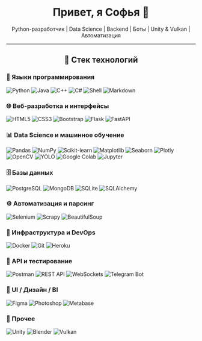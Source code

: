<h1 align="center">Привет, я Софья 👋</h1>

<p align="center">
  Python-разработчик | Data Science | Backend | Боты | Unity & Vulkan | Автоматизация
</p>

---

<h2 align="center">🧰 Стек технологий</h2>

<!-- Языки программирования -->
<div align="left">
  <h3>💬 Языки программирования</h3>
  <img src="https://img.shields.io/badge/Python-3776AB?style=flat&logo=python&logoColor=white" alt="Python"/>
  <img src="https://img.shields.io/badge/Java-007396?style=flat&logo=java&logoColor=white" alt="Java"/>
  <img src="https://img.shields.io/badge/C++-00599C?style=flat&logo=c%2B%2B&logoColor=white" alt="C++"/>
  <img src="https://img.shields.io/badge/C%23-239120?style=flat&logo=c-sharp&logoColor=white" alt="C#"/>
  <img src="https://img.shields.io/badge/Shell-121011?style=flat&logo=gnu-bash&logoColor=white" alt="Shell"/>
  <img src="https://img.shields.io/badge/Markdown-000000?style=flat&logo=markdown&logoColor=white" alt="Markdown"/>
</div>

<!-- Веб-разработка -->
<div align="left">
  <h3>🌐 Веб-разработка и интерфейсы</h3>
  <img src="https://img.shields.io/badge/HTML5-E34F26?style=flat&logo=html5&logoColor=white" alt="HTML5"/>
  <img src="https://img.shields.io/badge/CSS3-1572B6?style=flat&logo=css3&logoColor=white" alt="CSS3"/>
  <img src="https://img.shields.io/badge/Bootstrap-7952B3?style=flat&logo=bootstrap&logoColor=white" alt="Bootstrap"/>
  <img src="https://img.shields.io/badge/Flask-000000?style=flat&logo=flask&logoColor=white" alt="Flask"/>
  <img src="https://img.shields.io/badge/FastAPI-009688?style=flat&logo=fastapi&logoColor=white" alt="FastAPI"/>
</div>

<!-- Data Science и ML -->
<div align="left">
  <h3>📊 Data Science и машинное обучение</h3>
  <img src="https://img.shields.io/badge/Pandas-150458?style=flat&logo=pandas&logoColor=white" alt="Pandas"/>
  <img src="https://img.shields.io/badge/Numpy-013243?style=flat&logo=numpy&logoColor=white" alt="NumPy"/>
  <img src="https://img.shields.io/badge/scikit--learn-F7931E?style=flat&logo=scikit-learn&logoColor=white" alt="Scikit-learn"/>
  <img src="https://img.shields.io/badge/Matplotlib-11557C?style=flat&logo=python&logoColor=white" alt="Matplotlib"/>
  <img src="https://img.shields.io/badge/Seaborn-3776AB?style=flat&logo=python&logoColor=white" alt="Seaborn"/>
  <img src="https://img.shields.io/badge/Plotly-3F4F75?style=flat&logo=plotly&logoColor=white" alt="Plotly"/>
  <img src="https://img.shields.io/badge/OpenCV-5C3EE8?style=flat&logo=opencv&logoColor=white" alt="OpenCV"/>
  <img src="https://img.shields.io/badge/YOLO-000000?style=flat&logo=python&logoColor=white" alt="YOLO"/>
  <img src="https://img.shields.io/badge/Google%20Colab-F9AB00?style=flat&logo=google-colab&logoColor=white" alt="Google Colab"/>
  <img src="https://img.shields.io/badge/Jupyter-F37626?style=flat&logo=jupyter&logoColor=white" alt="Jupyter"/>
</div>

<!-- Базы данных -->
<div align="left">
  <h3>🗄️ Базы данных</h3>
  <img src="https://img.shields.io/badge/PostgreSQL-4169E1?style=flat&logo=postgresql&logoColor=white" alt="PostgreSQL"/>
  <img src="https://img.shields.io/badge/MongoDB-47A248?style=flat&logo=mongodb&logoColor=white" alt="MongoDB"/>
  <img src="https://img.shields.io/badge/SQLite-003B57?style=flat&logo=sqlite&logoColor=white" alt="SQLite"/>
  <img src="https://img.shields.io/badge/SQLAlchemy-d71f00?style=flat&logo=python&logoColor=white" alt="SQLAlchemy"/>
</div>

<!-- Автоматизация и парсинг -->
<div align="left">
  <h3>⚙️ Автоматизация и парсинг</h3>
  <img src="https://img.shields.io/badge/Selenium-43B02A?style=flat&logo=selenium&logoColor=white" alt="Selenium"/>
  <img src="https://img.shields.io/badge/Scrapy-AC1B1B?style=flat&logo=scrapy&logoColor=white" alt="Scrapy"/>
  <img src="https://img.shields.io/badge/BeautifulSoup-4B8BBE?style=flat&logo=python&logoColor=white" alt="BeautifulSoup"/>
</div>

<!-- Инфраструктура и DevOps -->
<div align="left">
  <h3>🚀 Инфраструктура и DevOps</h3>
  <img src="https://img.shields.io/badge/Docker-2496ED?style=flat&logo=docker&logoColor=white" alt="Docker"/>
  <img src="https://img.shields.io/badge/Git-F05032?style=flat&logo=git&logoColor=white" alt="Git"/>
  <img src="https://img.shields.io/badge/Heroku-430098?style=flat&logo=heroku&logoColor=white" alt="Heroku"/>
</div>

<!-- API и тестирование -->
<div align="left">
  <h3>🔌 API и тестирование</h3>
  <img src="https://img.shields.io/badge/Postman-FF6C37?style=flat&logo=postman&logoColor=white" alt="Postman"/>
  <img src="https://img.shields.io/badge/REST%20API-6DB33F?style=flat&logo=swagger&logoColor=white" alt="REST API"/>
  <img src="https://img.shields.io/badge/WebSockets-4DB33D?style=flat&logo=websocket&logoColor=white" alt="WebSockets"/>
  <img src="https://img.shields.io/badge/Telegram%20Bot-26A5E4?style=flat&logo=telegram&logoColor=white" alt="Telegram Bot"/>
</div>

<!-- Дизайн и визуализация -->
<div align="left">
  <h3>🎨 UI / Дизайн / BI</h3>
  <img src="https://img.shields.io/badge/Figma-F24E1E?style=flat&logo=figma&logoColor=white" alt="Figma"/>
  <img src="https://img.shields.io/badge/Photoshop-31A8FF?style=flat&logo=adobe-photoshop&logoColor=white" alt="Photoshop"/>
  <img src="https://img.shields.io/badge/Metabase-509EE3?style=flat&logo=metabase&logoColor=white" alt="Metabase"/>
</div>

<!-- Другое -->
<div align="left">
  <h3>🧩 Прочее</h3>
  <img src="https://img.shields.io/badge/Unity-000000?style=flat&logo=unity&logoColor=white" alt="Unity"/>
  <img src="https://img.shields.io/badge/Blender-F5792A?style=flat&logo=blender&logoColor=white" alt="Blender"/>
  <img src="https://img.shields.io/badge/Vulkan-B7410E?style=flat&logo=vulkan&logoColor=white" alt="Vulkan"/>
</div>
